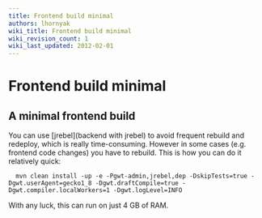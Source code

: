 ```yaml
---
title: Frontend build minimal
authors: lhornyak
wiki_title: Frontend build minimal
wiki_revision_count: 1
wiki_last_updated: 2012-02-01
---
```


# Frontend build minimal

## A minimal frontend build

You can use [jrebel](backend with jrebel) to avoid frequent rebuild and redeploy, which is really time-consuming. However in some cases (e.g. frontend code changes) you have to rebuild. This is how you can do it relatively quick:

      mvn clean install -up -e -Pgwt-admin,jrebel,dep -DskipTests=true -Dgwt.userAgent=gecko1_8 -Dgwt.draftCompile=true -Dgwt.compiler.localWorkers=1 -Dgwt.logLevel=INFO

With any luck, this can run on just 4 GB of RAM.
